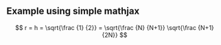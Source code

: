 ## Example using simple mathjax

$$ r = h = \sqrt{\frac {1} {2}} = \sqrt{\frac {N} {N+1}} \sqrt{\frac {N+1} {2N}} $$

<script src="https://polyfill.io/v3/polyfill.min.js?features=es6"></script>
<script id="MathJax-script" async
        src="https://cdn.jsdelivr.net/npm/mathjax@3/es5/tex-mml-chtml.js">
</script>
